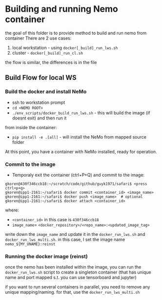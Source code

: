 # Building and running Nemo container
the goal of this folder is to provide method to build and run nemo from container
There are 2 use cases:
1. local workstation - using `docker[_build]_run_lws.sh`
2. cluster - `docker[_build]_run_cl.sh`

the flow is similar, the differences is in the file

## Build Flow for local WS
### Build the docker and install NeMo
- ssh to workstation prompt
- `cd <NEMO ROOT>`
- `./env_scripts/docker_build_run_lws.sh` - this will build the image (if doesnt exit) and then run it  

from inside the container:
- `pip install -e .[all]` - will install the NeMo from mapped source folder

At this point, you have a container with NeMo installed, ready for operation. 

### Commit to  the image
- Temporaly exit the container (ctrl+P+Q) and commit to the image:
```
gkoren@430f346ccb18:~/scratch/code/github/guyk1971/safari$ <press ctrl+p+q>
gkoren@ipp1-2161:~/safari$ docker commit <container_id> <image_name>
gkoren@ipp1-2161:~/safari$ docker push <image_name>  # optional
gkoren@ipp1-2161:~/safari$ docker attach <container_id>
```
where:
- `<container_id>` in this case is `430f346ccb18`  
- `image_name`= `<docker_repository>/<repo_name>:<updated_image_tag>`  


write down the `image_name` and update it in the `docker_run_lws.sh` and `docker_run_lws_multi.sh`.
in this case, I set the image name  `nemo_${MY_UNAME}:reinst`



### Running the docker image (reinst)
once the nemo has been installed within the image, you can run the `docker_run_lws.sh` script to create a singleton container (that has unique name and port mapped s.t. you can use tensorboard and jupyter)

if you want to run several containers in parallel, you need to remove any unique mapping/naming. for that, use the `docker_run_lws_multi.sh`